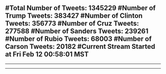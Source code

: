 #Total Number of Tweets: 1345229 
#Number of Trump Tweets: 383427
#Number of Clinton Tweets: 356773
#Number of Cruz Tweets: 277588
#Number of Sanders Tweets: 239261
#Number of Rubio Tweets: 68003
#Number of Carson Tweets: 20182
#Current Stream Started at Fri Feb 12 00:58:01 MST
---
---
---
